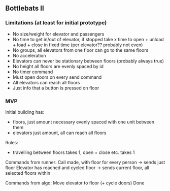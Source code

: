 ## Bottlebats II

### Limitations (at least for initial prototype)

- No size/weight for elevator and passengers
- No time to get in/out of elevator, if stopped take x time to open + unload + load + close in fixed time (per elevator?? probably not even)
- No groups, all elevators from one floor can go to the same floors
- No acceleration
- Elevators can never be stationary between floors (probably always true)
- No height all floors are evenly spaced by id
- No timer command
- Must open doors on every send command
- All elevators can reach all floors
- Just info that a button is pressed on floor


### MVP
Initial building has:
- floors, just amount necessary evenly spaced with one unit between them
- elevators just amount, all can reach all floors

Rules:
* travelling between floors takes 1, open + close etc. takes 1

Commands from runner:
Call made, with floor for every person -> sends just floor
Elevator has reached and cycled floor -> sends current floor, all selected floors within

Commands from algo:
Move elevator to floor (+ cycle doors)
Done
